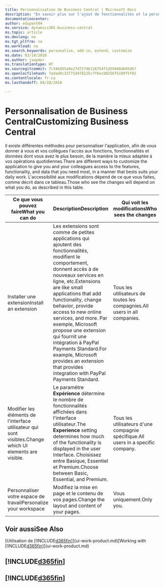 ```yaml
---
title: Personnalisation de Business Central | Microsoft Docs
description: "En savoir plus sur l'ajout de fonctionnalités et la personnalisation de Business Central."
documentationcenter: 
author: edupont04
ms.service: dynamics365-business-central
ms.topic: article
ms.devlang: na
ms.tgt_pltfrm: na
ms.workload: na
ms.search.keywords: personalize, add-in, extend, customize
ms.date: 03/19/2018
ms.author: jswymer
ms.translationtype: HT
ms.sourcegitcommit: 7c346455a9e27d7274b116754f1d594484b95d67
ms.openlocfilehash: 7adad8c33771d478125c7f6ecb8256f5109f5f02
ms.contentlocale: fr-ca
ms.lasthandoff: 04/18/2018

---
```

# <a name="customizing-business-central"></a><span data-ttu-id="e0533-103">Personnalisation de Business Central</span><span class="sxs-lookup"><span data-stu-id="e0533-103">Customizing Business Central</span></span>
<!--NAV # Customizing Dynamics NAV -->
<span data-ttu-id="e0533-104">Il existe différentes méthodes pour personnaliser l'application, afin de vous donner à vous et vos collègues l'accès aux fonctions, fonctionnalités et données dont vous avez le plus besoin, de la manière la mieux adaptée à vos opérations quotidiennes.</span><span class="sxs-lookup"><span data-stu-id="e0533-104">There are different ways to customize the application to give you and your colleagues access to the features, functionality, and data that you need most, in a manner that bests suits your daily work.</span></span> <span data-ttu-id="e0533-105">L'accessibilité aux modifications dépend de ce que vous faites, comme décrit dans ce tableau.</span><span class="sxs-lookup"><span data-stu-id="e0533-105">Those who see the changes will depend on what you do, as described in this table.</span></span>

| <span data-ttu-id="e0533-106">Ce que vous pouvez faire</span><span class="sxs-lookup"><span data-stu-id="e0533-106">What you can do</span></span>    |  <span data-ttu-id="e0533-107">Description</span><span class="sxs-lookup"><span data-stu-id="e0533-107">Description</span></span>  |  <span data-ttu-id="e0533-108">Qui voit les modifications</span><span class="sxs-lookup"><span data-stu-id="e0533-108">Who sees the changes</span></span>  |  <span data-ttu-id="e0533-109">Plus d'informations</span><span class="sxs-lookup"><span data-stu-id="e0533-109">More information</span></span>  |
|-----|---------------|---------|-------|
|<span data-ttu-id="e0533-110">Installer une extension</span><span class="sxs-lookup"><span data-stu-id="e0533-110">Install an extension</span></span>|<span data-ttu-id="e0533-111">Les extensions sont comme de petites applications qui ajoutent des fonctionnalités, modifient le comportement, donnent accès à de nouveaux services en ligne, etc.</span><span class="sxs-lookup"><span data-stu-id="e0533-111">Extensions are like small applications that add functionality, change behavior, provide access to new online services, and more.</span></span> <span data-ttu-id="e0533-112">Par exemple, Microsoft propose une extension qui fournit une intégration à PayPal Payments Standard.</span><span class="sxs-lookup"><span data-stu-id="e0533-112">For example, Microsoft provides an extension that provides integration with PayPal Payments Standard.</span></span>|<span data-ttu-id="e0533-113">Tous les utilisateurs de toutes les compagnies.</span><span class="sxs-lookup"><span data-stu-id="e0533-113">All users in all companies.</span></span>|[<span data-ttu-id="e0533-114">Personnalisation à l'aide d'extensions</span><span class="sxs-lookup"><span data-stu-id="e0533-114">Customizing Using Extensions</span></span>](ui-extensions.md)|
|<span data-ttu-id="e0533-115">Modifier les éléments de l'interface utilisateur qui sont visibles.</span><span class="sxs-lookup"><span data-stu-id="e0533-115">Change which UI elements are visible.</span></span>|<span data-ttu-id="e0533-116">Le paramètre **Expérience** détermine le nombre de fonctionnalités affichées dans l'interface utilisateur.</span><span class="sxs-lookup"><span data-stu-id="e0533-116">The **Experience** setting determines how much of the functionality is displayed in the user interface.</span></span> <span data-ttu-id="e0533-117">Choisissez entre Basique, Essentiel et Premium.</span><span class="sxs-lookup"><span data-stu-id="e0533-117">Choose between Basic, Essential, and Premium.</span></span>|<span data-ttu-id="e0533-118">Tous les utilisateurs d'une compagnie spécifique.</span><span class="sxs-lookup"><span data-stu-id="e0533-118">All users in a specific company.</span></span>|[<span data-ttu-id="e0533-119">Modification des fonctionnalités affichées</span><span class="sxs-lookup"><span data-stu-id="e0533-119">Changing Which Features are Displayed</span></span>](ui-experiences.md)|
|<span data-ttu-id="e0533-120">Personnaliser votre espace de travail</span><span class="sxs-lookup"><span data-stu-id="e0533-120">Personalize your workspace</span></span>|<span data-ttu-id="e0533-121">Modifiez la mise en page et le contenu de vos pages.</span><span class="sxs-lookup"><span data-stu-id="e0533-121">Change the layout and content of your pages.</span></span>|<span data-ttu-id="e0533-122">Vous uniquement.</span><span class="sxs-lookup"><span data-stu-id="e0533-122">Only you.</span></span>|[<span data-ttu-id="e0533-123">Personnalisation de votre espace de travail</span><span class="sxs-lookup"><span data-stu-id="e0533-123">Personalizing Your Workspace</span></span>](ui-personalization-user.md)|

## <a name="see-also"></a><span data-ttu-id="e0533-124">Voir aussi</span><span class="sxs-lookup"><span data-stu-id="e0533-124">See Also</span></span>
<span data-ttu-id="e0533-125">[Utilisation de [!INCLUDE[d365fin](includes/d365fin_md.md)]](ui-work-product.md)</span><span class="sxs-lookup"><span data-stu-id="e0533-125">[Working with [!INCLUDE[d365fin](includes/d365fin_md.md)]](ui-work-product.md)</span></span>  

## [!INCLUDE[d365fin](includes/free_trial_md.md)]  
## [!INCLUDE[d365fin](includes/training_link_md.md)]

